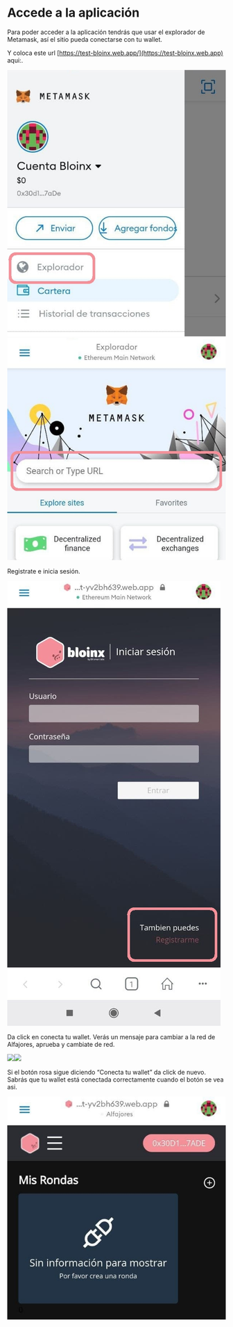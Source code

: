# Accede a la aplicación

Para poder acceder a la aplicación tendrás que usar el explorador de Metamask, así el sitio pueda conectarse con tu wallet.

Y coloca este url [https://test-bloinx.web.app/](https://test-bloinx.web.app) aqui:.

![](<../.gitbook/assets/image (6).png>)![](<../.gitbook/assets/image (15).png>)

Registrate e inicia sesión.

![](../.gitbook/assets/2-app-3.jpg)

Da click en conecta tu wallet. Verás un mensaje para cambiar a la red de Alfajores, aprueba y cambiate de red.

![](https://lh5.googleusercontent.com/xFc1dsIogWBtDyw1Gy36ico7\_nVP4LXNHfNr5ugNGH2JnF8tQwWZvXQrCYyuQGCslnadW8At4bfIkTRQQmtnRs-Oqd14TQIPwxo06k8X4\_APcR-QePAjcW5aKNMj4D4zCoaMiae-)![](https://lh5.googleusercontent.com/lgrQ7LWr4CwzXs5hIbJuhmmZJsfaJlgjE6RZ-Na\_WfCpd\_KyJfCYRpIHUjMp5rKNyY0JYFRcmxrvo4Ov8YZ4ZgJTO4eybaWxbyXvUulmnFxwbjLtwEYyEvaYJTM38wp7Rf7Uc9tR)

Si el botón rosa sigue diciendo “Conecta tu wallet” da click de nuevo. Sabrás que tu wallet está conectada correctamente cuando el botón se vea asi.

![](<../.gitbook/assets/image (14).png>)
